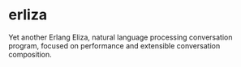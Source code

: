 # erliza
Yet another Erlang Eliza, natural language processing conversation program, focused on performance and extensible conversation composition.
